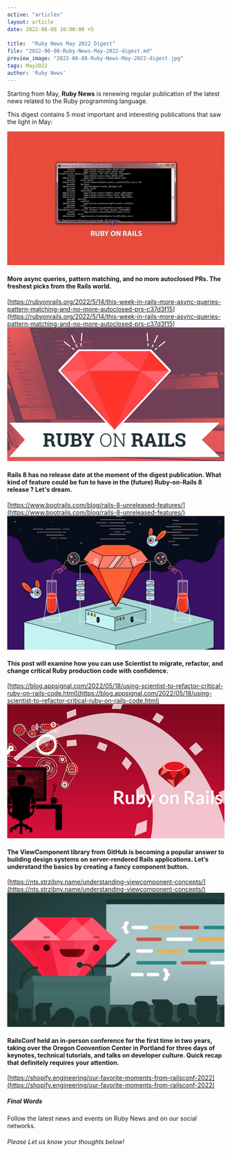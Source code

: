 ```yaml
---
active: "articles"
layout: article
date: 2022-06-08 10:00:00 +5

title:  "Ruby News May 2022 Digest"
file: "2022-06-08-Ruby-News-May-2022-digest.md"
preview_image: "2022-06-08-Ruby-News-May-2022-digest.jpg"
tags: May2022
author: 'Ruby News'
---
```


Starting from May, **Ruby News** is renewing regular publication of the latest news related to the Ruby programming language.

This digest contains 5 most important and interesting publications that saw the light in May:

![execution strategy](/post_images/2022-05-16/2022-05-16-More-async-queries,-pattern-matching-and-no-more-autoclosed-PRs.jpg) 
#### More async queries, pattern matching, and no more autoclosed PRs. The freshest picks from the Rails world.
[https://rubyonrails.org/2022/5/14/this-week-in-rails-more-async-queries-pattern-matching-and-no-more-autoclosed-prs-c37d3f15](https://rubyonrails.org/2022/5/14/this-week-in-rails-more-async-queries-pattern-matching-and-no-more-autoclosed-prs-c37d3f15)
![execution strategy](/post_images/2022-05-25/2022-05-25-Rails-8-unreleased-features.jpg) 
####  Rails 8 has no release date at the moment of the digest publication. What kind of feature could be fun to have in the (future) Ruby-on-Rails 8 release ? Let's dream.
[https://www.bootrails.com/blog/rails-8-unreleased-features/](https://www.bootrails.com/blog/rails-8-unreleased-features/)
![execution strategy](/post_images/2022-05-19/2022-05-19-Using-Scientist-to-Refactor-Critical-Ruby-on-Rails-Code.jpg) 
####  This post will examine how you can use Scientist to migrate, refactor, and change critical Ruby production code with confidence.
[https://blog.appsignal.com/2022/05/18/using-scientist-to-refactor-critical-ruby-on-rails-code.html](https://blog.appsignal.com/2022/05/18/using-scientist-to-refactor-critical-ruby-on-rails-code.html)
![execution strategy](/post_images/2022-05-23/2022-05-23-Understanding-ViewComponent-concepts.jpg) 
####  The ViewComponent library from GitHub is becoming a popular answer to building design systems on server-rendered Rails applications. Let’s understand the basics by creating a fancy component button.
[https://nts.strzibny.name/understanding-viewcomponent-concepts/](https://nts.strzibny.name/understanding-viewcomponent-concepts/)
![execution strategy](/post_images/2022-05-31/2022-05-31-Favorite-Moments-From-RailsConf-2022.jpg) 
####  RailsConf held an in-person conference for the first time in two years, taking over the Oregon Convention Center in Portland for three days of keynotes, technical tutorials, and talks on developer culture. Quick recap that definitely requires your attention. 
[https://shopify.engineering/our-favorite-moments-from-railsconf-2022](https://shopify.engineering/our-favorite-moments-from-railsconf-2022)

##### Final Words

Follow the latest news and events on Ruby News and on our social networks.

###### Please Let us know your thoughts below!
